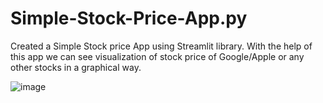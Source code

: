 # Simple-Stock-Price-App.py

Created a Simple Stock price App using Streamlit library. With the help of this app we can see visualization of stock price of Google/Apple or any other stocks in a graphical way.

![image](https://github.com/Divyan8h/Simple-Stock-Price-App.py/assets/99311459/49286596-04cc-43cd-899f-0fe4dc1277b2)
